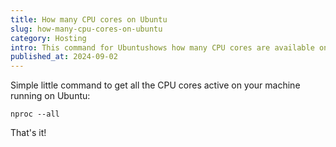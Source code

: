 ```yaml
---
title: How many CPU cores on Ubuntu
slug: how-many-cpu-cores-on-ubuntu
category: Hosting
intro: This command for Ubuntushows how many CPU cores are available on your machine.
published_at: 2024-09-02
---
```


Simple little command to get all the CPU cores active on your machine running on Ubuntu:

```
nproc --all
```

That's it!
